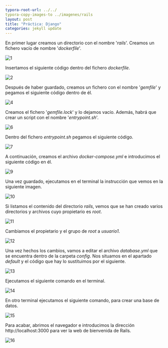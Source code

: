 ```yaml
---
typora-root-url: ../../
typora-copy-images-to ../imagenes/rails
layout: post
title: "Práctica: Django"
categories: jekyll update
---
```

En primer lugar creamos un directorio con el nombre '*rails*'. Creamos un fichero vacío de nombre '*dockerfile*'.

![1](/myblog/imagenes/rails/1.png)

Insertamos el siguiente código dentro del fichero *dockerfile*.

![2](/myblog/imagenes/rails/2.png)

Después de haber guardado, creamos un fichero con el nombre '*gemfile*' y pegamos el siguiente código dentro de él.

![4](/myblog/imagenes/rails/4.png)

Creamos el fichero '*gemfile.lock*' y lo dejamos vacío. Además, habrá que crear un script con el nombre '*entrypoint.sh*'.

![6](/myblog/imagenes/rails/6.png)

Dentro del fichero *entrypoint.sh* pegamos el siguiente código.

![7](/myblog/imagenes/rails/7.png)

A continuación, creamos el archivo *docker-compose.yml* e introducimos el siguiente código en él.

![9](/myblog/imagenes/rails/9.png)

Una vez guardado, ejecutamos en el terminal la instrucción que vemos en la siguiente imagen.

![10](/myblog/imagenes/rails/10.png)

Si listamos el contenido del directorio *rails*, vemos que se han creado varios directorios y archivos cuyo propietario es *root*.

![11](/myblog/imagenes/rails/11.png)

Cambiamos el propietario y el grupo de *root* a *usuario1*.

![12](/myblog/imagenes/rails/12.png)

Una vez hechos los cambios, vamos a editar el archivo *database.yml* que se encuentra dentro de la carpeta *config*. Nos situamos en el apartado *default* y el código que hay lo sustituimos por el siguiente.

![13](/myblog/imagenes/rails/13.png)

Ejecutamos el siguiente comando en el terminal.

![14](/myblog/imagenes/rails/14.png)

En otro terminal ejecutamos el siguiente comando, para crear una base de datos.

![15](/myblog/imagenes/rails/15.png)

Para acabar, abrimos el navegador e introducimos la dirección http://localhost:3000 para ver la web de bienvenida de Rails.

![16](/myblog/imagenes/rails/16.png)